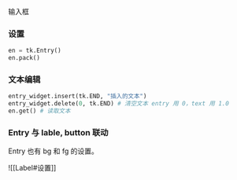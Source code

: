 
输入框

### 设置

```python
en = tk.Entry()
en.pack()
```

### 文本编辑

```python
entry_widget.insert(tk.END, "插入的文本")
entry_widget.delete(0, tk.END) # 清空文本 entry 用 0，text 用 1.0
en.get() # 读取文本
```

### Entry 与 lable, button 联动

Entry 也有 bg 和 fg 的设置。

![[Label#设置]]